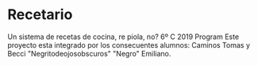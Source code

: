 # Recetario
Un sistema de recetas de cocina, re piola, no? 6º C 2019 Program
Este proyecto esta integrado por los consecuentes alumnos: Caminos Tomas y Becci "Negritodeojosobscuros" "Negro" Emiliano.
